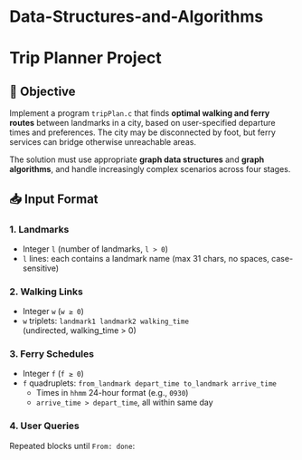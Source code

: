 # Data-Structures-and-Algorithms

# Trip Planner Project

## 🎯 Objective

Implement a program `tripPlan.c` that finds **optimal walking and ferry routes** between landmarks in a city, based on user-specified departure times and preferences. The city may be disconnected by foot, but ferry services can bridge otherwise unreachable areas.

The solution must use appropriate **graph data structures** and **graph algorithms**, and handle increasingly complex scenarios across four stages.

## 📥 Input Format

### 1. Landmarks
- Integer `l` (number of landmarks, `l > 0`)
- `l` lines: each contains a landmark name (max 31 chars, no spaces, case-sensitive)

### 2. Walking Links
- Integer `w` (`w ≥ 0`)
- `w` triplets: `landmark1 landmark2 walking_time`  
  (undirected, walking_time > 0)

### 3. Ferry Schedules
- Integer `f` (`f ≥ 0`)
- `f` quadruplets: `from_landmark depart_time to_landmark arrive_time`  
  - Times in `hhmm` 24-hour format (e.g., `0930`)
  - `arrive_time > depart_time`, all within same day

### 4. User Queries
Repeated blocks until `From: done`:

